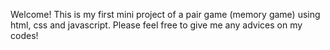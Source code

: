 Welcome! This is my first mini project of a pair game (memory game) using html, css and javascript. 
Please feel free to give me any advices on my codes!